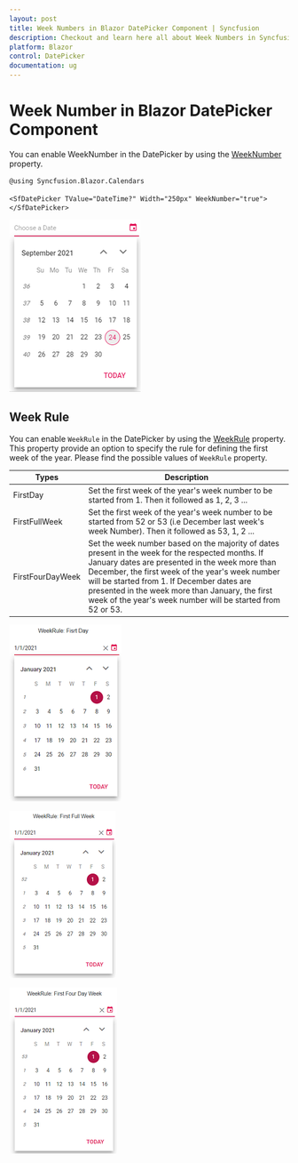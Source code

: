 ```yaml
---
layout: post
title: Week Numbers in Blazor DatePicker Component | Syncfusion
description: Checkout and learn here all about Week Numbers in Syncfusion Blazor DatePicker component and more details.
platform: Blazor
control: DatePicker
documentation: ug
---
```


# Week Number in Blazor DatePicker Component

You can enable WeekNumber in the DatePicker by using the [WeekNumber](https://help.syncfusion.com/cr/blazor/Syncfusion.Blazor.Calendars.CalendarBase-1.html?&_ga=2.27644924.1192045546.1630297484-1815315561.1628088345#Syncfusion_Blazor_Calendars_CalendarBase_1_WeekNumber) property.

```cshtml
@using Syncfusion.Blazor.Calendars

<SfDatePicker TValue="DateTime?" Width="250px" WeekNumber="true"></SfDatePicker>

```



![Blazor DatePicker with week numbers](./images/blazor_datepicker_weeknumber.png)

## Week Rule

You can enable `WeekRule` in the DatePicker by using the [WeekRule](https://help.syncfusion.com/cr/blazor/Syncfusion.Blazor.Calendars.CalendarBase-1.html#Syncfusion_Blazor_Calendars_CalendarBase_1_WeekRule) property. This property provide an option to specify the rule for defining the first week of the year. Please find the possible values of `WeekRule` property.

Types  |Description  
-----|-----
FirstDay |Set the first week of the year's week number to be started from 1. Then it followed as 1, 2, 3 ...
FirstFullWeek |Set the first week of the year's week number to be started from 52 or 53 (i.e December last week's week Number). Then it followed as 53, 1, 2 ...
FirstFourDayWeek | Set the week number based on the majority of dates present in the week for the respected months. If January dates are presented in the week more than December, the first week of the year's week number will be started from 1. If December dates are presented in the week more than January, the first week of the year's week number will be started from 52 or 53.



![Blazor DatePicker displays Week Rule of FirstDay](./images/blazor-datepicker-first-day.png)

![Blazor DatePicker displays Week Rule of FirstFullWeek](./images/blazor-datepicker-first-full-week.png)

![Blazor DatePicker displays Week Rule of FirstFourDayWeek](./images/blazor-datepicker-first-four-Day-Week.png)